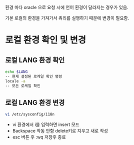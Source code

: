 환경 마다 oracle 으로 요청 시에 언어 환경이 달라지는 경우가 있음.

기본 로컬의 환경을 가져가서 쿼리를 실행하기 때문에 변경이 필요함.



# 로컬 환경 확인 및 변경

## 로컬 LANG 환경 확인

```bash
echo $LANG
-- 현재 설정된 로케일 확인 명령
locale -a
-- 모든 로케일 확인
```



## 로컬 LANG 환경 변경

```bash
vi /etc/sysconfig/i18n
```

- vi 환경에서 i를 입력하면 insert 모드
- Backspace  작동 안함 delete키로 지우고 새로 작성
- esc 버튼 후 :wq 저장후 종료